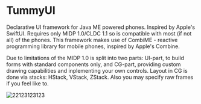 # TummyUI
Declarative UI framework for Java ME powered phones. Inspired by Apple's SwiftUI. Requires only MIDP 1.0/CLDC 1.1 so is compatible with most (if not all) of the phones. This framework makes use of CombiME - reactive programming library for mobile phones, inspired by Apple's Combine.

Due to limitations of the MIDP 1.0 is split into two parts: UI-part, to build forms with standard components only, and CG-part, providing custom drawing capabilities and inplementing your own controls. Layout in CG is done via stacks: HStack, VStack, ZStack. Also you may specify raw frames if you feel like to.

![22123123123](https://user-images.githubusercontent.com/13520824/186643006-10f1084d-e90d-49e6-a34b-7cf41b3f83e2.png)
